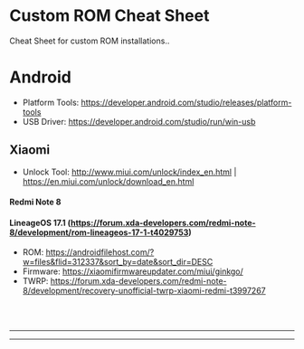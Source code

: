 # Custom ROM Cheat Sheet
Cheat Sheet for custom ROM installations..


# Android
- Platform Tools: https://developer.android.com/studio/releases/platform-tools
- USB Driver: https://developer.android.com/studio/run/win-usb


## Xiaomi
- Unlock Tool: http://www.miui.com/unlock/index_en.html | https://en.miui.com/unlock/download_en.html


#### Redmi Note 8

#### LineageOS 17.1 (https://forum.xda-developers.com/redmi-note-8/development/rom-lineageos-17-1-t4029753)
- ROM: https://androidfilehost.com/?w=files&flid=312337&sort_by=date&sort_dir=DESC
- Firmware: https://xiaomifirmwareupdater.com/miui/ginkgo/
- TWRP: https://forum.xda-developers.com/redmi-note-8/development/recovery-unofficial-twrp-xiaomi-redmi-t3997267



<br />
<br />


 _____________________________________________________
 _____________________________________________________


<br />
<br />
